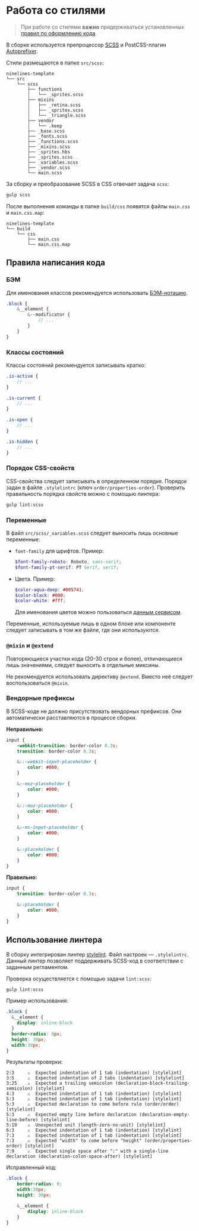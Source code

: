 # Работа со стилями

> При работе со стилями **важно** придерживаться установленных [правил по оформлению кода](17_codestyle-scss.md).

В сборке используется препроцессор [SCSS](http://sass-lang.com/) и PostCSS-плагин [Autoprefixer](https://autoprefixer.github.io/ru/).

Стили размещаются в папке `src/scss`:

```text
ninelines-template
└── src
    └── scss
        ├── functions
        │   └── _sprites.scss
        ├── mixins
        │   ├── _retina.scss
        │   ├── _sprites.scss
        │   └── _triangle.scss
        ├── vendor
        │   └── .keep
        ├── _base.scss
        ├── _fonts.scss
        ├── _functions.scss
        ├── _mixins.scss
        ├── _sprites.hbs
        ├── _sprites.scss
        ├── _variables.scss
        ├── _vendor.scss
        └── main.scss
```

За сборку и преобразование SCSS в CSS отвечает задача `scss`:

```bash
gulp scss
```

После выполнения команды в папке `build/css` появятся файлы `main.css` и `main.css.map`:

```text
ninelines-template
└── build
    └── css
        ├── main.css
        └── main.css.map
```

## Правила написания кода

### БЭМ

Для именования классов рекомендуется использовать [БЭМ-нотацию](https://ru.bem.info/methodology/naming-convention/).

```scss
.block {
    &__element {
        &--modificator {
            // ...
        }
    }
}
```

### Классы состояний

Классы состояний рекомендуется записывать кратко:

```scss
.is-active {
    // ...
}

.is-current {
    // ...
}

.is-open {
    // ...
}

.is-hidden {
    // ...
}
```

### Порядок CSS-свойств

CSS-свойства следует записывать в определенном порядке. Порядок задан в файле `.stylelintrc` (ключ `order/properties-order`).
Проверить правильность порядка свойств можно с помощью линтера:

```bash
gulp lint:scss
```

### Переменные

В файл `src/scss/_variables.scss` следует выносить лишь основные переменные:

* `font-family` для шрифтов. Пример:

  ```scss
  $font-family-roboto: Roboto, sans-serif;
  $font-family-pt-serif: PT Serif, serif;
  ```

* Цвета. Пример:

  ```scss
  $color-aqua-deep: #005741;
  $color-black: #000;
  $color-white: #fff;
  ```

  Для именования цветов можно пользоваться [данным сервисом](http://chir.ag/projects/name-that-color/).

Переменные, используемые лишь в одном блоке или компоненте следует записывать в том же файле, где они используются.

### `@mixin` и `@extend`

Повторяющиеся участки кода (20-30 строк и более), отличающиеся лишь значениями, следует выносить в отдельные миксины.

Не рекомендуется использовать директиву `@extend`. Вместо неё следует воспользоваться `@mixin`.

### Вендорные префиксы

В SCSS-коде не должно присутствовать вендорных префиксов. Они автоматически расставляются в процессе сборки.

**Неправильно:**

```scss
input {
    -webkit-transition: border-color 0.3s;
    transition: border-color 0.3s;

    &::-webkit-input-placeholder {
        color: #000;
    }

    &:-moz-placeholder {
        color: #000;
    }

    &::-moz-placeholder {
        color: #000;
    }

    &:-ms-input-placeholder {
        color: #000;
    }

    &::placeholder {
        color: #000;
    }
}
```

**Правильно:**

```scss
input {
    transition: border-color 0.3s;

    &::placeholder {
        color: #000;
    }
}
```

## Использование линтера

В сборку интегрирован линтер [stylelint](https://stylelint.io/).
Файл настроек — `.stylelintrc`.
Данный линтер позволяет поддерживать SCSS-код в соответствии с заданным регламентом.

Проверка осуществляется с помощью задачи `lint:scss`:

```bash
gulp lint:scss
```

Пример использования:

```scss
.block {
  &__element {
    display: inline-block
  }
  border-radius: 0px;
  height: 30px;
  width:30px;
}
```

Результаты проверки:

```text
2:3     ⚠  Expected indentation of 1 tab (indentation) [stylelint]
3:5     ⚠  Expected indentation of 2 tabs (indentation) [stylelint]
3:25    ⚠  Expected a trailing semicolon (declaration-block-trailing-semicolon) [stylelint]
4:3     ⚠  Expected indentation of 1 tab (indentation) [stylelint]
5:3     ⚠  Expected indentation of 1 tab (indentation) [stylelint]
5:3     ⚠  Expected declaration to come before rule (order/order) [stylelint]
5:3     ⚠  Expected empty line before declaration (declaration-empty-line-before) [stylelint]
5:19    ⚠  Unexpected unit (length-zero-no-unit) [stylelint]
6:3     ⚠  Expected indentation of 1 tab (indentation) [stylelint]
7:3     ⚠  Expected indentation of 1 tab (indentation) [stylelint]
7:3     ⚠  Expected "width" to come before "height" (order/properties-order) [stylelint]
7:9     ⚠  Expected single space after ":" with a single-line declaration (declaration-colon-space-after) [stylelint]
```

Исправленный код:

```scss
.block {
    border-radius: 0;
    width:30px;
    height: 30px;

    &__element {
        display: inline-block
    }
}
```
